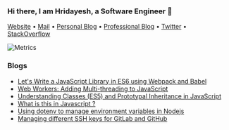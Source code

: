 ### Hi there, I am Hridayesh, a Software Engineer 👋
 [Website](https://hridayeshsharma.com/) •
 [Mail](mailto:dev.hridayesh@gmail.com) •
 [Personal Blog](https://dev.to/vyasriday) •
 [Professional Blog](https://www.loginradius.com/blog/async/author/hridayesh-sharma/) •
 [Twitter](https://twitter.com/vyasriday) •
 [StackOverflow](https://stackoverflow.com/users/6235787/vyasriday?tab=profile) 

<!--
[![trophy](https://github-profile-trophy.vercel.app/?username=vyasriday&theme=onedark)](https://github.com/ryo-ma/github-profile-trophy)
-->

![Metrics](https://metrics.lecoq.io/vyasriday?template=classic&followup=1&isocalendar=1&pagespeed=1&pagespeed.detailed=false&pagespeed.screenshot=false&isocalendar.duration=half-year&config.timezone=Asia%2FCalcutta)

### Blogs

- [Let's Write a JavaScript Library in ES6 using Webpack and Babel](https://www.loginradius.com/engineering/blog/write-a-javascript-library-using-webpack-and-babel/)
- [Web Workers: Adding Multi-threading to JavaScript](https://www.loginradius.com/engineering/blog/adding-multi-threading-to-javascript-using-web-workers/)
- [Understanding Classes (ES5) and Prototypal Inheritance in JavaScript](https://dev.to/_hridaysharma/understanding-classes-es5-and-prototypal-inheritance-in-javascript-n8d)
- [What is this in Javascript ?](https://dev.to/vyasriday/what-the-heck-is-this-in-javascript-37n1)
- [Using dotenv to manage environment variables in Nodejs](https://dev.to/vyasriday/using-dotenv-to-manage-environment-variables-in-nodejs-3ja1)
- [Managing different SSH keys for GitLab and GitHub](https://dev.to/vyasriday/managing-different-ssh-keys-for-gitlab-and-github-4k5g) 

<!--
[![Hridayesh's github stats](https://github-readme-stats.vercel.app/api?username=vyasriday&count_private=true&show_icons=true&bg_color=#000&theme=cobalt)](https://github.com/anuraghazra/github-readme-stats)
-->
<!--
[![Top Languages](https://github-readme-stats.vercel.app/api/top-langs/?username=vyasriday)](https://github.com/anuraghazra/github-readme-stats)
-->
